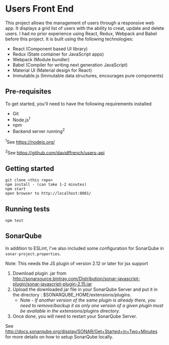 # Users Front End

This project allows the management of users through a responsive web app. It displays a grid list of users with the ability to creat, update and delete users. I had no prior experience using React, Redux, Webpack and Babel before this project. It is built using the following technologies:
* React (Component based UI library)
* Redux (State container for JavaScript apps)
* Webpack (Module bundler)
* Babel (Compiler for writing next generation JavaScript)
* Material UI (Material design for React)
* Immutable.js (Immutable data structures, encourages pure components)

## Pre-requisites

To get started, you'll need to have the following requirements installed

- Git
- Node.js<sup>1</sup>
- npm
- Backend server running<sup>2</sup>

<sup>1</sup>See https://nodejs.org/

<sup>2</sup>See https://github.com/davidffrench/users-api

## Getting started
	
	git clone <this repo>
	npm install - (can take 1-2 minutes)
	npm start
	open browser to http://localhost:8081/

## Running tests

`npm test`

## SonarQube
In addition to ESLint, I've also included some configuration for SonarQube in `sonar-project.properties`.

Note: This needs the JS plugin of version 2.12 or later for jsx support

1. Download plugin .jar from http://sonarsource.bintray.com/Distribution/sonar-javascript-plugin/sonar-javascript-plugin-2.15.jar 
2. Upload the downloaded jar file in your SonarQube Server and put it in the directory : $SONARQUBE_HOME/extensions/plugins.
    * Note - *If another version of the same plugin is already there, you need to remove/backup it as only one version of a given plugin must be available in the extensions/plugins directory.*
3. Once done, you will need to restart your SonarQube Server.

See http://docs.sonarqube.org/display/SONAR/Get+Started+in+Two+Minutes for more details on how to setup SonarQube locally.
